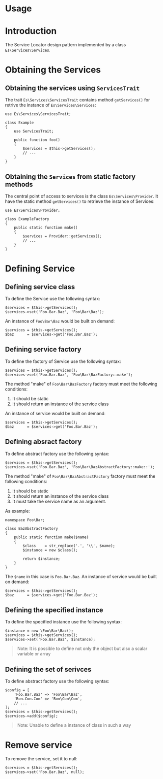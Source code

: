 Usage 
=====

# Introduction

The Service Locator design pattern implemented by a class `Es\Services\Services`.

# Obtaining the Services

## Obtaining the services using `ServicesTrait`

The trait `Es\Services\ServicesTrait` contains method `getServices()` for 
retrive the instance of `Es\Services\Services`:

```
use Es\Services\ServicesTrait;

class Example
{
    use ServicesTrait;

    public function foo()
    {
        $services = $this->getServices();
        // ...
    }
}
```

## Obtaining the `Services` from static factory methods
The central point of access to services is the class `Es\Services\Provider`.
It have the static method `getServices()` to retrieve the instance of Services:

```
use Es\Services\Provider;

class ExampleFactory
{
    public static function make()
    {
        $services = Provider::getServices();
        // ...
    }
}
```

# Defining Service

## Defining service class

To define the Service use the following syntax:
```
$services = $this->getServices();
$services->set('Foo.Bar.Baz', 'Foo\Bar\Baz');
```

An instance of `Foo\Bar\Baz` would be built on demand:
```
$services = $this->getServices();
$baz      = $services->get('Foo.Bar.Baz'); 
```

## Defining service factory

To define the factory of Service use the following syntax:
```
$services = $this->getServices();
$services->set('Foo.Bar.Baz', 'Foo\Bar\BazFactory::make');
```
The method "make" of `Foo\Bar\BazFactory`  factory must meet the following 
conditions:

1. It should be static
2. It should return an instance of the service class

An instance of service would be built on demand:
```
$services = $this->getServices();
$baz      = $services->get('Foo.Bar.Baz'); 
```

## Defining absract factory

To define abstract factory use the following syntax:
```
$services = $this->getServices();
$services->set('Foo.Bar.Baz', 'Foo\Bar\BazAbstractFactory::make::');
```
The method "make" of `Foo\Bar\BazAbstractFactory` factory must meet the following 
conditions:

1. It should be static
2. It should return an instance of the service class
3. It must take the service name as an argument.

As example:
```
namespace Foo\Bar;

class BazAbstractFactory
{
    public static function make($name)
    {
        $class    = str_replace('.', '\\', $name);
        $instance = new $class();

        return $instance;
    }
}
```
The `$name` in this case is `Foo.Bar.Baz`.
An instance of service would be built on demand:
```
$services = $this->getServices();
$baz      = $services->get('Foo.Bar.Baz'); 
```

## Defining the specified instance

To define the specified instance use the following syntax:
```
$instance = new \Foo\Bar\Baz();
$services = $this->getServices();
$services->set('Foo.Bar.Baz', $instance);
```

> Note: It is possible to define not only the object but also a scalar variable or array

## Defining the set of serivces

To define abstract factory use the following syntax:
```
$config = [
    'Foo.Bar.Baz' => 'Foo\Bar\Baz',
    'Bon.Con.Com' => 'Bon\Con\Com',
    // ...
];
$services = $this->getServices();
$services->add($config);
```

> Note: Unable to define a instance of class in such a way

# Remove service

To remove the service, set it to null:
```
$services = $this->getServices();
$services->set('Foo.Bar.Baz', null);
```
